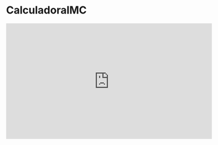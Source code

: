 # CalculadoraIMC
<iframe width="560" height="315" src="https://www.youtube.com/embed/EyssoD98J0I" title="YouTube video player" frameborder="0" allow="accelerometer; autoplay; clipboard-write; encrypted-media; gyroscope; picture-in-picture; web-share" allowfullscreen></iframe>
